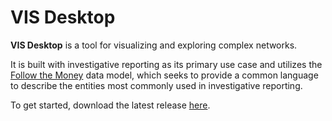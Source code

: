 # VIS Desktop

**VIS Desktop** is a tool for visualizing and exploring complex networks.

It is built with investigative reporting as its primary use case and utilizes the [Follow the Money](https://github.com/alephdata/followthemoney) data model, which seeks to provide a common language to describe the entities most commonly used in investigative reporting.

To get started, download the latest release [here](https://github.com/alephdata/visdesktop/releases).
